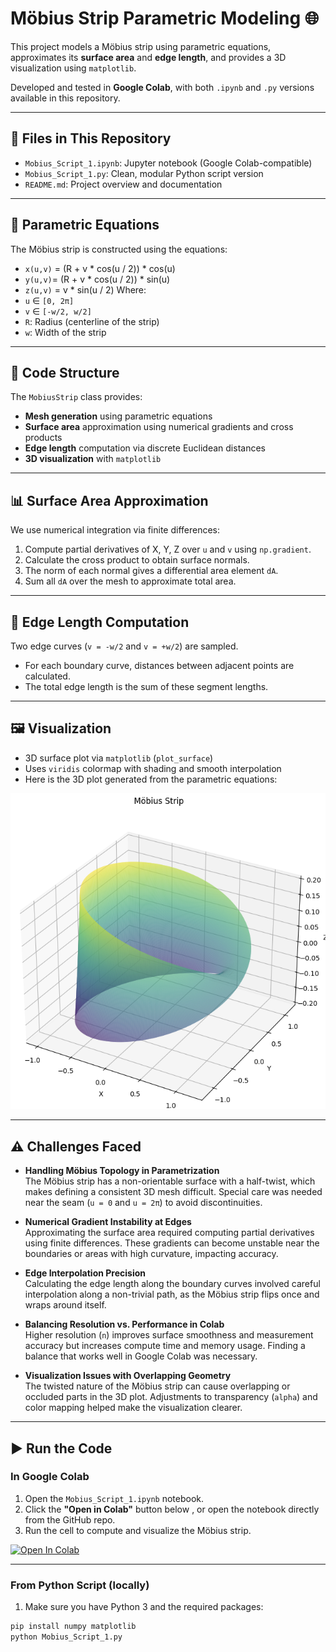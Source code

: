 # Möbius Strip Parametric Modeling 🌐

This project models a Möbius strip using parametric equations, approximates its **surface area** and **edge length**, and provides a 3D visualization using `matplotlib`.

Developed and tested in **Google Colab**, with both `.ipynb` and `.py` versions available in this repository.

---

## 📂 Files in This Repository

- `Mobius_Script_1.ipynb`: Jupyter notebook (Google Colab-compatible)
- `Mobius_Script_1.py`: Clean, modular Python script version
- `README.md`: Project overview and documentation

---

## 📐 Parametric Equations

The Möbius strip is constructed using the equations:
- `x(u,v)` = (R + v * cos(u / 2)) * cos(u)
- `y(u,v)`= (R + v * cos(u / 2)) * sin(u)
- `z(u,v)` = v * sin(u / 2)
Where:
- `u` ∈ `[0, 2π]`
- `v` ∈ `[-w/2, w/2]`
- `R`: Radius (centerline of the strip)
- `w`: Width of the strip

---

## 🧱 Code Structure

The `MobiusStrip` class provides:

- **Mesh generation** using parametric equations
- **Surface area** approximation using numerical gradients and cross products
- **Edge length** computation via discrete Euclidean distances
- **3D visualization** with `matplotlib`

---

## 📊 Surface Area Approximation

We use numerical integration via finite differences:

1. Compute partial derivatives of X, Y, Z over `u` and `v` using `np.gradient`.
2. Calculate the cross product to obtain surface normals.
3. The norm of each normal gives a differential area element `dA`.
4. Sum all `dA` over the mesh to approximate total area.

---

## 📏 Edge Length Computation

Two edge curves (`v = -w/2` and `v = +w/2`) are sampled.

- For each boundary curve, distances between adjacent points are calculated.
- The total edge length is the sum of these segment lengths.

---

## 🖼️ Visualization

- 3D surface plot via `matplotlib` (`plot_surface`)
- Uses `viridis` colormap with shading and smooth interpolation
- Here is the 3D plot generated from the parametric equations:

![Möbius Strip Plot](Mobius_Script_Plot.png)

---

## ⚠️ Challenges Faced

- **Handling Möbius Topology in Parametrization**  
  The Möbius strip has a non-orientable surface with a half-twist, which makes defining a consistent 3D mesh difficult. Special care was needed near the seam (`u = 0` and `u = 2π`) to avoid discontinuities.

- **Numerical Gradient Instability at Edges**  
  Approximating the surface area required computing partial derivatives using finite differences. These gradients can become unstable near the boundaries or areas with high curvature, impacting accuracy.

- **Edge Interpolation Precision**  
  Calculating the edge length along the boundary curves involved careful interpolation along a non-trivial path, as the Möbius strip flips once and wraps around itself.

- **Balancing Resolution vs. Performance in Colab**  
  Higher resolution (`n`) improves surface smoothness and measurement accuracy but increases compute time and memory usage. Finding a balance that works well in Google Colab was necessary.

- **Visualization Issues with Overlapping Geometry**  
  The twisted nature of the Möbius strip can cause overlapping or occluded parts in the 3D plot. Adjustments to transparency (`alpha`) and color mapping helped make the visualization clearer.


---

## ▶️ Run the Code

### In Google Colab

1. Open the `Mobius_Script_1.ipynb` notebook.
2. Click the **"Open in Colab"** button below , or open the notebook directly from the GitHub repo.
3. Run the cell to compute and visualize the Möbius strip.


[![Open In Colab](https://colab.research.google.com/assets/colab-badge.svg)](https://colab.research.google.com/github/Luvshanker14/mobius-strip-model/blob/main/Mobius_Script_1.ipynb)


---

### From Python Script (locally)

1. Make sure you have Python 3 and the required packages:

```bash
pip install numpy matplotlib
python Mobius_Script_1.py
